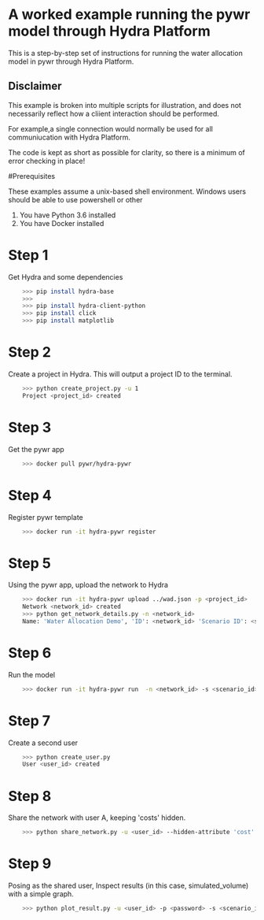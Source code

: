 # A worked example running the pywr model through Hydra Platform 
This is a step-by-step set of instructions for running the water allocation model
in pywr through Hydra Platform.

## Disclaimer
This example is broken into multiple scripts for illustration, and does not necessarily reflect
how a cliient interaction should be performed.

For example,a single connection would normally be used for all communiucation with Hydra Platform. 

The code is kept as short as possible for clarity, so there is a minimum of error
checking in place! 

#Prerequisites

These examples assume a unix-based shell environment. Windows users should be able
to use powershell or other

1. You have Python 3.6 installed
2. You have Docker installed

# Step 1
Get Hydra and some dependencies

```bash
    >>> pip install hydra-base
    >>>
    >>> pip install hydra-client-python
    >>> pip install click
    >>> pip install matplotlib
```

# Step 2
Create a project in Hydra. This will output a project ID to the terminal.

```bash
    >>> python create_project.py -u 1
    Project <project_id> created
```

# Step 3
Get the pywr app

```bash
    >>> docker pull pywr/hydra-pywr
```

# Step 4
Register pywr template

```bash
    >>> docker run -it hydra-pywr register
```

# Step 5
Using the pywr app, upload the network to Hydra

```bash
    >>> docker run -it hydra-pywr upload ../wad.json -p <project_id>
    Network <network_id> created 
    >>> python get_network_details.py -n <network_id>
    Name: 'Water Allocation Demo', 'ID': <network_id> 'Scenario ID': <scenario_id>     
```

# Step 6
Run the model

```bash
    >>> docker run -it hydra-pywr run  -n <network_id> -s <scenario_id>
```

# Step 7
Create a second user

```bash
    >>> python create_user.py 
    User <user_id> created
```

# Step 8
Share the network with user A, keeping 'costs' hidden.

```bash
    >>> python share_network.py -u <user_id> --hidden-attribute 'cost'
```

# Step 9
Posing as the shared user, Inspect results (in this case, simulated_volume) with a simple graph.

```bash
    >>> python plot_result.py -u <user_id> -p <password> -s <scenario_id> -a simulated_volume
```

